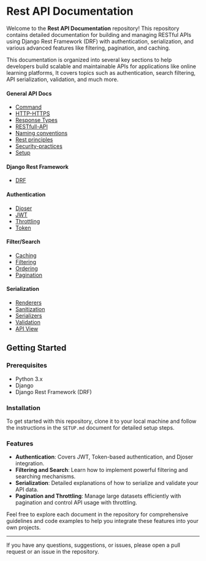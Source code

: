 # Rest API Documentation

Welcome to the **Rest API Documentation** repository! This repository contains detailed documentation for building and managing RESTful APIs using Django Rest Framework (DRF) with authentication, serialization, and various advanced features like filtering, pagination, and caching.

This documentation is organized into several key sections to help developers build scalable and maintainable APIs for applications like online learning platforms, It covers topics such as authentication, search filtering, API serialization, validation, and much more.

#### General API Docs

- [Command](./rest_api/documents/COMMAND.md)
- [HTTP-HTTPS](./rest_api/documents/http-https/HTTP-HTTPS.md)
- [Response Types](./rest_api/documents/http-https/RESONSE_TYPES.md)
- [RESTfull-API](./rest_api/documents/rest-api/REST_API.md)
- [Naming conventions](./rest_api/documents/rest-api/NAMING-CONVENTIONS.MD)
- [Rest principles](./rest_api/documents/rest-api/REST_PRINCIPLES.md)
- [Security-practices](./rest_api/documents/rest-api/SECURITY.md)
- [Setup](./rest_api/documents/SETUP.md)

#### Django Rest Framework

- [DRF](./rest_api/documents/drf/DRF.md)

#### Authentication

- [Djoser](./rest_api/documents/Authentication/DJOSER.md)
- [JWT](./rest_api/documents/Authentication/JWT.md)
- [Throttling](./rest_api/documents/Authentication/THROTTLING.md)
- [Token](./rest_api/documents/Authentication/TOKEN.md)

#### Filter/Search

- [Caching](./rest_api/documents/filter-search/CACHING.md)
- [Filtering](./rest_api/documents/filter-search/FILTERING.md)
- [Ordering](./rest_api/documents/filter-search/ORDERING.md)
- [Pagination](./rest_api/documents/filter-search/PAGINATION.md)

#### Serialization

- [Renderers](./rest_api/documents/serialization/RENDERERS.md)
- [Sanitization](./rest_api/documents/serialization/SANITIZATION.md)
- [Serializers](./rest_api/documents/serialization/SERIALIZERS.md)
- [Validation](./rest_api/documents/serialization/VALIDATION.md)
- [API View](./rest_api/documents/API_VIEW.md)

## Getting Started

### Prerequisites

- Python 3.x
- Django
- Django Rest Framework (DRF)

### Installation

To get started with this repository, clone it to your local machine and follow the instructions in the `SETUP.md` document for detailed setup steps.

### Features

- **Authentication**: Covers JWT, Token-based authentication, and Djoser integration.
- **Filtering and Search**: Learn how to implement powerful filtering and searching mechanisms.
- **Serialization**: Detailed explanations of how to serialize and validate your API data.
- **Pagination and Throttling**: Manage large datasets efficiently with pagination and control API usage with throttling.

Feel free to explore each document in the repository for comprehensive guidelines and code examples to help you integrate these features into your own projects.

---

If you have any questions, suggestions, or issues, please open a pull request or an issue in the repository.

